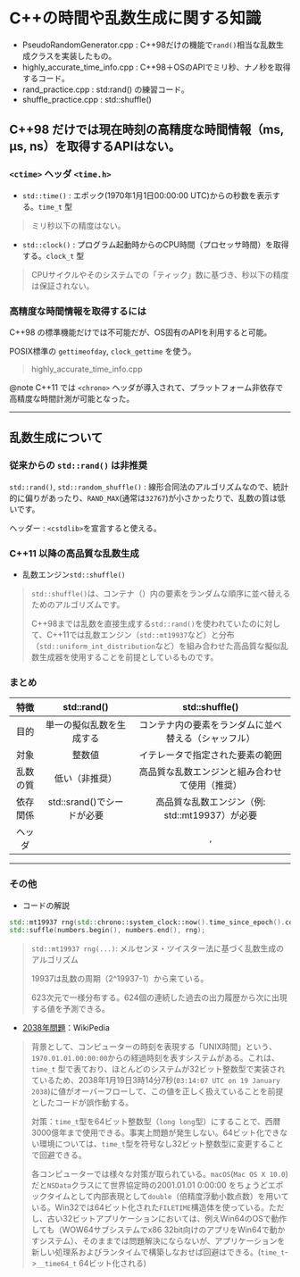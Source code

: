 # C++の時間や乱数生成に関する知識

* PseudoRandomGenerator.cpp : C++98だけの機能で`rand()`相当な乱数生成クラスを実装したもの。
* highly_accurate_time_info.cpp : C++98＋OSのAPIでミリ秒、ナノ秒を取得するコード。
* rand_practice.cpp : std:rand() の練習コード。
* shuffle_practice.cpp : std::shuffle() 

## C++98 だけでは現在時刻の高精度な時間情報（ms, μs, ns）を取得するAPIはない。

### `<ctime>` ヘッダ `<time.h>`

* `std::time()` : エポック(1970年1月1日00:00:00 UTC)からの秒数を表示する。`time_t` 型
> ミリ秒以下の精度はない。

* `std::clock()` : プログラム起動時からのCPU時間（プロセッサ時間）を取得する。`clock_t` 型
> CPUサイクルやそのシステムでの「ティック」数に基づき、秒以下の精度は保証されない。

### 高精度な時間情報を取得するには

C++98 の標準機能だけでは不可能だが、OS固有のAPIを利用すると可能。

POSIX標準の `gettimeofday`, `clock_gettime` を使う。
> highly_accurate_time_info.cpp

@note
C++11 では `<chrono>` ヘッダが導入されて、プラットフォーム非依存で高精度な時間計測が可能となった。

***

## 乱数生成について

### 従来からの `std::rand()` は非推奨

`std::rand()`, `std::random_shuffle()` : 線形合同法のアルゴリズムなので、統計的に偏りがあったり、`RAND_MAX`(通常は`32767`)が小さかったりで、乱数の質は低いです。

ヘッダー : `<cstdlib>`を宣言すると使える。

### C++11 以降の高品質な乱数生成

* 乱数エンジン`std::shuffle()`

> `std::shuffle()`は、コンテナ（）内の要素をランダムな順序に並べ替えるためのアルゴリズムです。
>
> C++98までは乱数を直接生成する`std::rand()`を使われていたのに対して、C++11では乱数エンジン（`std::mt19937`など）と分布（`std::uniform_int_distribution`など）を組み合わせた高品質な擬似乱数生成器を使用することを前提としているものです。

### まとめ

| 特徴 | std::rand() | std::shuffle() |
| :---: | :---: | :---: |
| 目的 | 単一の擬似乱数を生成する | コンテナ内の要素をランダムに並べ替える（シャッフル） |
| 対象 | 整数値 | イテレータで指定された要素の範囲 |
| 乱数の質 | 低い（非推奨） | 高品質な乱数エンジンと組み合わせて使用（推奨） |
| 依存関係 | std::srand()でシードが必要 | 高品質な乱数エンジン（例: std::mt19937）が必要 |
| ヘッダ | <cstdlib> | <algorithm>, <random> |

***

### その他

* コードの解説
```c++
std::mt19937 rng(std::chrono::system_clock::now().time_since_epoch().count());
std::suffle(numbers.begin(), numbers.end(), rng);
```
> `std::mt19937 rng(...)`: メルセンヌ・ツイスター法に基づく乱数生成のアルゴリズム
>
> 19937は乱数の周期（2^19937-1）から来ている。
>
> 623次元で一様分布する。624個の連続した過去の出力履歴から次に出現する値を予測できる。

* [2038年問題](https://ja.wikipedia.org/wiki/2038%E5%B9%B4%E5%95%8F%E9%A1%8C)：WikiPedia

> 背景として、コンピューターの時刻を表現する「UNIX時間」という、`1970.01.01.00:00:00`からの経過時刻を表すシステムがある。これは、`time_t` 型で表ており、ほとんどのシステムが32ビット整数型で実装されているため、2038年1月19日3時14分7秒(`03:14:07 UTC on 19 January 2038`)に値がオーバーフローして、この値を正しく扱えていることを前提としたコードが誤作動する。
>
> 対策：`time_t`型を64ビット整数型（`long long`型）にすることで、西暦3000億年まで使用できる。事実上問題が発生しない。64ビット化できない環境については、`time_t`型を符号なし32ビット整数型に変更することで回避できる。
>
> 各コンピューターでは様々な対策が取られている。`macOS`(`Mac OS X 10.0`)だと`NSData`クラスにて世界協定時の2001.01.01 0:00:00 をちょうどエポックタイムとして内部表現として`double`（倍精度浮動小数点数）を用いている。Win32では64ビット化された`FILETIME`構造体を使っている。ただし、古い32ビットアプリケーションにおいては、例えWin64のOSで動作しても（WOW64サブシステムでx86 32bit向けのアプリをWin64で動かすシステム）、そのままでは問題解決にならないが、アプリケーションを新しい処理系およびランタイムで構築しなおせば回避はできる。(`time_t`->`__time64_t` 64ビット化される)
